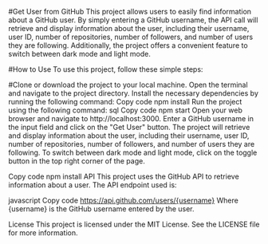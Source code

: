 #Get User from GitHub
This project allows users to easily find information about a GitHub user. By simply entering a GitHub username, the API call will retrieve and display information about the user, including their username, user ID, number of repositories, number of followers, and number of users they are following. Additionally, the project offers a convenient feature to switch between dark mode and light mode.

#How to Use
To use this project, follow these simple steps:

#Clone or download the project to your local machine.
Open the terminal and navigate to the project directory.
Install the necessary dependencies by running the following command:
Copy code
npm install
Run the project using the following command:
sql
Copy code
npm start
Open your web browser and navigate to http://localhost:3000.
Enter a GitHub username in the input field and click on the "Get User" button.
The project will retrieve and display information about the user, including their username, user ID, number of repositories, number of followers, and number of users they are following.
To switch between dark mode and light mode, click on the toggle button in the top right corner of the page.

Copy code
npm install
API
This project uses the GitHub API to retrieve information about a user. The API endpoint used is:

javascript
Copy code
https://api.github.com/users/{username}
Where {username} is the GitHub username entered by the user.

License
This project is licensed under the MIT License. See the LICENSE file for more information.
